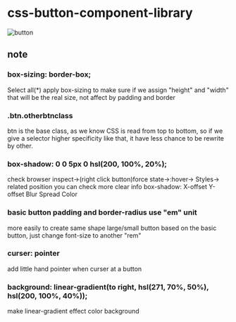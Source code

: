# css-button-component-library
![button](botton.png)

## note

### box-sizing: border-box;
Select all(*) apply box-sizing to make sure if we assign "height" and "width" that will be the real size, not affect by padding and border

### .btn.otherbtnclass
btn is the base class, as we know CSS is read from top to bottom, so if we give a selector higher specificity like that, it have less chance to be rewrite by other.

### box-shadow: 0 0 5px 0  hsl(200, 100%, 20%);
check browser inspect->(right click button)force state->:hover-> Styles-> related position you can check more clear info
box-shadow: X-offset Y-offset Blur Spread Color
### basic button padding and border-radius use "em" unit
more easily to create same shape large/small button based on the basic button, just change font-size to another "rem"

### curser: pointer
add little hand pointer when curser at a button

### background: linear-gradient(to right, hsl(271, 70%, 50%), hsl(200, 100%, 40%));
make linear-gradient effect color background